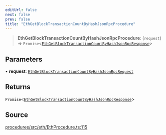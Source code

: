 ```yaml
---
editUrl: false
next: false
prev: false
title: "EthGetBlockTransactionCountByHashJsonRpcProcedure"
---
```


> **EthGetBlockTransactionCountByHashJsonRpcProcedure**: (`request`) => `Promise`\<[`EthGetBlockTransactionCountByHashJsonRpcResponse`](/reference/tevm/procedures/type-aliases/ethgetblocktransactioncountbyhashjsonrpcresponse/)\>

## Parameters

• **request**: [`EthGetBlockTransactionCountByHashJsonRpcRequest`](/reference/tevm/procedures/type-aliases/ethgetblocktransactioncountbyhashjsonrpcrequest/)

## Returns

`Promise`\<[`EthGetBlockTransactionCountByHashJsonRpcResponse`](/reference/tevm/procedures/type-aliases/ethgetblocktransactioncountbyhashjsonrpcresponse/)\>

## Source

[procedures/src/eth/EthProcedure.ts:115](https://github.com/evmts/tevm-monorepo/blob/main/packages/procedures/src/eth/EthProcedure.ts#L115)
